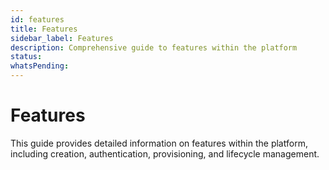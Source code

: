 ```yaml
---
id: features
title: Features
sidebar_label: Features
description: Comprehensive guide to features within the platform
status: 
whatsPending: 
---
```


# Features

This guide provides detailed information on features within the platform, including creation, authentication, provisioning, and lifecycle management.

